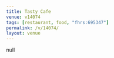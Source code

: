 ```yaml
---
title: Tasty Cafe
venue: v14074
tags: [restaurant, food, "fhrs:695347"]
permalink: /v/14074/
layout: venue
---
```

null